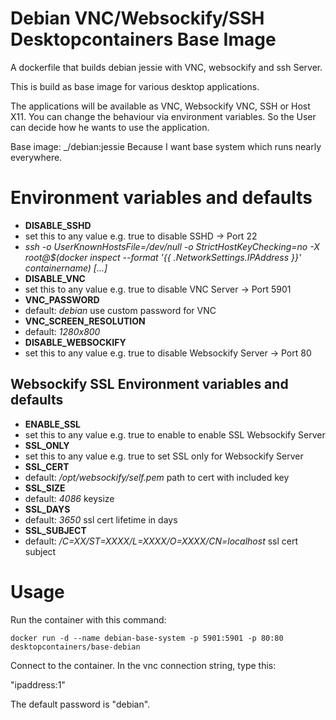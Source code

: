 # Debian VNC/Websockify/SSH Desktopcontainers Base Image

A dockerfile that builds debian jessie with VNC, websockify and ssh Server.

This is build as base image for various desktop applications.

The applications will be available as VNC, Websockify VNC, SSH or Host X11.
You can change the behaviour via environment variables. So the User can decide how he wants to use the application.

Base image: _/debian:jessie
Because I want base system which runs nearly everywhere.

# Environment variables and defaults

* __DISABLE\_SSHD__
 * set this to any value e.g. true to disable SSHD -> Port 22 
  * _ssh -o UserKnownHostsFile=/dev/null -o StrictHostKeyChecking=no -X root@$(docker inspect --format '{{ .NetworkSettings.IPAddress }}' containername) [...]_
* __DISABLE\_VNC__
 * set this to any value e.g. true to disable VNC Server -> Port 5901
* __VNC\_PASSWORD__
 * default: _debian_ use custom password for VNC
* __VNC\_SCREEN\_RESOLUTION__
 * default: _1280x800_
* __DISABLE\_WEBSOCKIFY__
 * set this to any value e.g. true to disable Websockify Server -> Port 80

## Websockify SSL Environment variables and defaults

* __ENABLE\_SSL__
 * set this to any value e.g. true to enable to enable SSL Websockify Server
* __SSL\_ONLY__
 * set this to any value e.g. true to set SSL only for Websockify Server
* __SSL\_CERT__
 * default: _/opt/websockify/self.pem_ path to cert with included key
* __SSL\_SIZE__ 
 * default: _4086_ keysize
* __SSL\_DAYS__
 * default: _3650_ ssl cert lifetime in days
* __SSL\_SUBJECT__
 * default: _/C=XX/ST=XXXX/L=XXXX/O=XXXX/CN=localhost_ ssl cert subject

# Usage

Run the container with this command:

    docker run -d --name debian-base-system -p 5901:5901 -p 80:80 desktopcontainers/base-debian

Connect to the container.  In the vnc connection string, type this:

"ipaddress:1"

The default password is "debian".
